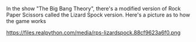 In the show "The Big Bang Theory", there's a modified version of Rock Paper Scissors called the Lizard Spock version. Here's a picture as to how the game works 

https://files.realpython.com/media/rps-lizardspock.88cf9623a6f0.png


